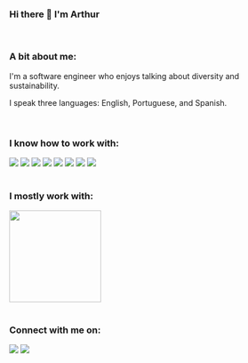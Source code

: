 ### Hi there 👋 I'm Arthur

<br>

### A bit about me:

I'm a software engineer who enjoys talking about diversity and sustainability.

I speak three languages: English, Portuguese, and Spanish.  

<br>

### I know how to work with:

<div display="inline-block"> 
  <img src="https://img.shields.io/badge/-HTML-E34F26?style=for-the-badge&logo=html5&logoColor=white" />
  <img src="https://img.shields.io/badge/-CSS-1572B6?style=for-the-badge&logo=css3&logoColor=white" />
  <img src="https://img.shields.io/badge/-JavaScript-yellow?style=for-the-badge&logo=JavaScript&logoColor=white" />
  <img src="https://img.shields.io/badge/typescript-%23007ACC.svg?style=for-the-badge&logo=typescript&logoColor=white" />
  <img src="https://img.shields.io/badge/-React-61DAFB?style=for-the-badge&logo=React&logoColor=black" />
  <img src="https://img.shields.io/badge/-Redux-764ABC?style=for-the-badge&logo=Redux&logoColor=white" />
  <img src="https://img.shields.io/badge/-TestingLibrary-%23E33332?style=for-the-badge&logo=testing-library&logoColor=white" />
  <img src="https://img.shields.io/badge/tailwindcss-%2338B2AC.svg?style=for-the-badge&logo=tailwind-css&logoColor=white" />  
</div>

<br>

### I mostly work with:

<div>
  <img height="165em" src="https://github-readme-stats.vercel.app/api/top-langs/?username=luizcasimiro&layout=compact&langs_count=7&theme=dracula"/>
</div>

<br>

### Connect with me on:

<div display="inline-block"> 
  <a href="https://www.linkedin.com/in/arthurstatuti/" target="_blank"><img src="https://img.shields.io/badge/-LinkedIn-%230077B5?style=for-the-badge&logo=linkedin&logoColor=white" target="_blank"></a>
  <a href = "mailto:arthurstatuti@gmail.com"><img src="https://img.shields.io/badge/-Gmail-%23333?style=for-the-badge&logo=gmail&logoColor=white" target="_blank"></a>
